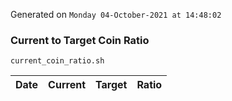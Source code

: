 Generated on `Monday 04-October-2021 at 14:48:02`

### Current to Target Coin Ratio
`current_coin_ratio.sh`

Date|Current|Target|Ratio
---|---|---|---
